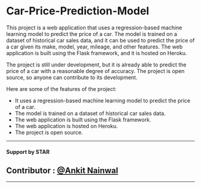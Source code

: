 # Car-Price-Prediction-Model


This project is a web application that uses a regression-based machine learning model to predict the price of a car. The model is trained on a dataset of historical car sales data, and it can be used to predict the price of a car given its make, model, year, mileage, and other features. The web application is built using the Flask framework, and it is hosted on Heroku.

The project is still under development, but it is already able to predict the price of a car with a reasonable degree of accuracy. The project is open source, so anyone can contribute to its development.

Here are some of the features of the project:

- It uses a regression-based machine learning model to predict the price of a car.
- The model is trained on a dataset of historical car sales data.
- The web application is built using the Flask framework.
- The web application is hosted on Heroku.
- The project is open source.

<hr/>


#### Support by STAR 

## Contributor : [@Ankit Nainwal](https://github.com/nano-bot01)
<hr/>

